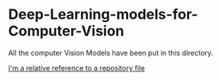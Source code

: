 # Deep-Learning-models-for-Computer-Vision

All the computer Vision Models have been put in this directory.

[I'm a relative reference to a repository file](../blob/master/LICENSE)
